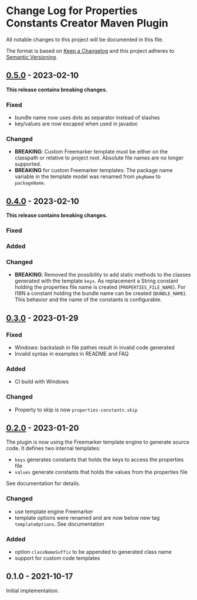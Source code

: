 
# Change Log for Properties Constants Creator Maven Plugin

All notable changes to this project will be documented in this file.

The format is based on [Keep a Changelog](http://keepachangelog.com/en/1.0.0/)
and this project adheres to [Semantic Versioning](http://semver.org/spec/v2.0.0.html).

## [0.5.0] - 2023-02-10

**This release contains breaking changes.**

### Fixed

* bundle name now uses dots as separator instead of slashes
* key/values are now escaped when used in javadoc

### Changed

* **BREAKING**: Custom Freemarker template must be either on the classpath  or
  relative to project root. Absolute file names are no longer supported.
* **BREAKING** for custom Freemarker templates: The package name variable in
  the template model was renamed from `pkgName` to `packageName`.

## [0.4.0] - 2023-02-10

**This release contains breaking changes.**

### Fixed

### Added

### Changed

* **BREAKING**: Removed the possibility to add static methods to the classes
  generated with the template `keys`. As replacement a String constant holding
  the properties file name is created (`PROPERTIES_FILE_NAME`). For I18N a
  constant holding the bundle name can be created (`BUNDLE_NAME`). This behavior
  and the name of the constants is configurable.

## [0.3.0] - 2023-01-29

### Fixed

* Windows: backslash in file pathes result in invalid code generated
* Invalid syntax in examples in README and FAQ

### Added

* CI build with Windows

### Changed

* Property to skip is now `properties-constants.skip`


## [0.2.0] - 2023-01-20

The plugin is now using the Freemarker template engine to generate source
code. It defines two internal templates:

* `keys` generates constants that holds the keys to access the properties file
* `values` generate constants that holds the values from the properties file

See documentation for details.

### Changed

* use template engine Freemarker
* template options were renamed and are now below new tag `templateOptions`. See
  documentation

### Added

* option `classNameSuffix` to be appended to generated class name
* support for custom code templates


## 0.1.0 - 2021-10-17

Initial implementation.



[0.5.0]: https://github.com/rakus/properties-constants-maven-plugin/compare/v0.4.0...v0.5.0
[0.4.0]: https://github.com/rakus/properties-constants-maven-plugin/compare/v0.3.0...v0.4.0
[0.3.0]: https://github.com/rakus/properties-constants-maven-plugin/compare/v0.2.0...v0.3.0
[0.2.0]: https://github.com/rakus/properties-constants-maven-plugin/compare/v0.1.0...v0.2.0

[//]:  vim:ft=markdown:ai:et:ts=4:spelllang=en_us:spell:tw=80
